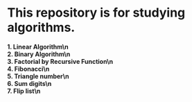 # This repository is for studying algorithms.

**1. Linear Algorithm\n**  
**2. Binary Algorithm\n**  
**3. Factorial by Recursive Function\n**  
**4. Fibonacci\n**  
**5. Triangle number\n**  
**6. Sum digits\n**  
**7. Flip list\n**  